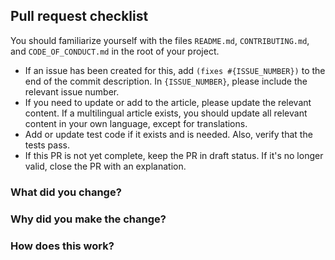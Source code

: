 <!--
Thank you for contributing to the project. Your contribution will be reviewed and approved after appropriate review.

Please read the caveats below to ensure a fast merge.
--> 

## Pull request checklist 

You should familiarize yourself with the files `README.md`, `CONTRIBUTING.md`, and `CODE_OF_CONDUCT.md` in the root of your project.

- If an issue has been created for this, add `(fixes #{ISSUE_NUMBER})` to the end of the commit description. In `{ISSUE_NUMBER}`, please include the relevant issue number.
- If you need to update or add to the article, please update the relevant content. If a multilingual article exists, you should update all relevant content in your own language, except for translations.
- Add or update test code if it exists and is needed. Also, verify that the tests pass.
- If this PR is not yet complete, keep the PR in draft status. If it's no longer valid, close the PR with an explanation.

<!--
Below is a template for describing this PR. It's not required, so please delete the content below if you don't need it.
-->

### What did you change?

### Why did you make the change?

### How does this work?


